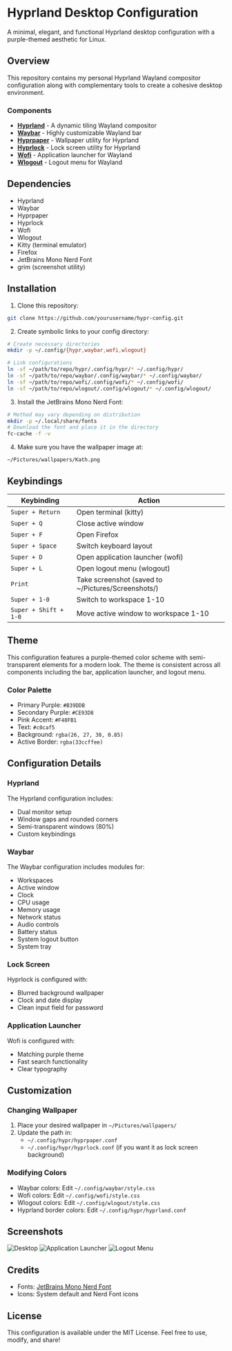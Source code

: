 #  Hyprland Desktop Configuration

A minimal, elegant, and functional Hyprland desktop configuration with a purple-themed aesthetic for Linux.

##  Overview

This repository contains my personal Hyprland Wayland compositor configuration along with complementary tools to create a cohesive desktop environment.

### Components

- **[Hyprland](https://hyprland.org/)** - A dynamic tiling Wayland compositor
- **[Waybar](https://github.com/Alexays/Waybar)** - Highly customizable Wayland bar
- **[Hyprpaper](https://github.com/hyprwm/hyprpaper)** - Wallpaper utility for Hyprland
- **[Hyprlock](https://github.com/hyprwm/hyprlock)** - Lock screen utility for Hyprland
- **[Wofi](https://hg.sr.ht/~scoopta/wofi)** - Application launcher for Wayland
- **[Wlogout](https://github.com/ArtsyMacaw/wlogout)** - Logout menu for Wayland

## Dependencies

- Hyprland
- Waybar
- Hyprpaper
- Hyprlock
- Wofi
- Wlogout
- Kitty (terminal emulator)
- Firefox
- JetBrains Mono Nerd Font
- grim (screenshot utility)

## Installation

1. Clone this repository:
```bash
git clone https://github.com/yourusername/hypr-config.git
```

2. Create symbolic links to your config directory:
```bash
# Create necessary directories
mkdir -p ~/.config/{hypr,waybar,wofi,wlogout}

# Link configurations
ln -sf ~/path/to/repo/hypr/.config/hypr/* ~/.config/hypr/
ln -sf ~/path/to/repo/waybar/.config/waybar/* ~/.config/waybar/
ln -sf ~/path/to/repo/wofi/.config/wofi/* ~/.config/wofi/ 
ln -sf ~/path/to/repo/wlogout/.config/wlogout/* ~/.config/wlogout/
```

3. Install the JetBrains Mono Nerd Font:
```bash
# Method may vary depending on distribution
mkdir -p ~/.local/share/fonts
# Download the font and place it in the directory
fc-cache -f -v
```

4. Make sure you have the wallpaper image at:
```
~/Pictures/wallpapers/Kath.png
```

## Keybindings

| Keybinding | Action |
|------------|--------|
| `Super + Return` | Open terminal (kitty) |
| `Super + Q` | Close active window |
| `Super + F` | Open Firefox |
| `Super + Space` | Switch keyboard layout |
| `Super + D` | Open application launcher (wofi) |
| `Super + L` | Open logout menu (wlogout) |
| `Print` | Take screenshot (saved to ~/Pictures/Screenshots/) |
| `Super + 1-0` | Switch to workspace 1-10 |
| `Super + Shift + 1-0` | Move active window to workspace 1-10 |

## Theme

This configuration features a purple-themed color scheme with semi-transparent elements for a modern look. The theme is consistent across all components including the bar, application launcher, and logout menu.

### Color Palette

- Primary Purple: `#B39DDB`
- Secondary Purple: `#CE93D8`
- Pink Accent: `#F48FB1`
- Text: `#c0caf5`
- Background: `rgba(26, 27, 38, 0.85)`
- Active Border: `rgba(33ccffee)`

## Configuration Details

### Hyprland

The Hyprland configuration includes:
- Dual monitor setup
- Window gaps and rounded corners
- Semi-transparent windows (80%)
- Custom keybindings

### Waybar

The Waybar configuration includes modules for:
- Workspaces
- Active window
- Clock
- CPU usage
- Memory usage
- Network status
- Audio controls
- Battery status
- System logout button
- System tray

### Lock Screen

Hyprlock is configured with:
- Blurred background wallpaper
- Clock and date display
- Clean input field for password

### Application Launcher

Wofi is configured with:
- Matching purple theme
- Fast search functionality
- Clear typography

##  Customization

### Changing Wallpaper

1. Place your desired wallpaper in `~/Pictures/wallpapers/`
2. Update the path in:
   - `~/.config/hypr/hyprpaper.conf`
   - `~/.config/hypr/hyprlock.conf` (if you want it as lock screen background)

### Modifying Colors

- Waybar colors: Edit `~/.config/waybar/style.css`
- Wofi colors: Edit `~/.config/wofi/style.css`
- Wlogout colors: Edit `~/.config/wlogout/style.css`
- Hyprland border colors: Edit `~/.config/hypr/hyprland.conf`

## Screenshots

![Desktop](screenshots/desktop.png)
![Application Launcher](screenshots/wofi.png)
![Logout Menu](screenshots/wlogout.png)

## Credits

- Fonts: [JetBrains Mono Nerd Font](https://www.nerdfonts.com/)
- Icons: System default and Nerd Font icons

## License

This configuration is available under the MIT License. Feel free to use, modify, and share!
